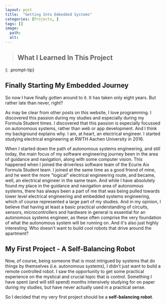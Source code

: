 ```yaml
---
layout: post
title:  "Getting Into Embedded Systems"
categories: [Projects, ]
tags: []
image:
  path: 
  alt: 
---
```

> ## What I Learned In This Project
{: .prompt-tip}

## Finally Starting My Embedded Journey

So now I have finally gotten around to it. It has taken only eight years. But rather late than never, right?

As may be clear from other posts on this website, I love programming. I discovered this passion during my studies and especially during my Formula Student times. I discovered that this passion is especially focussed on autonomous systems, rather than web or app development. And I think my background explains why. I am, at heart, an electrical engineer. I started studying electrical engineering at RWTH Aachen University in 2016. 

When I started down the path of autonomous systems engineering, and still today, the main focus of my software engineering journey been in the area of guidance and navigation, along with some computer vision. This happened when I joined the driverless software team of the Ecurie Aix Formula Student team. I joined at the same time as a good friend of mine, and he went the more "logical" electrical engineering route, and became, well, an electrical engineer in the same team. And while I have absolutely found my place in the guidance and navigation area of autonomous systems, there has always been a part of me that was being pulled towards lower level electrical engineering and embedded systems engineering, which of course represented a large part of my studies. And in my opinion, I believe that having at least a basic practical understanding of circuits, sensors, microcontrollers and hardware in general is essential for an autonomous systems engineer, as these often comprise the very foundation of what the autonomous system will be running on. And it's also just highly interesting. Who doesn't want to build cool robots that drive around the apartment?

## My First Project - A Self-Balancing Robot

Now, of course, being someone that is most intrigued by systems that do things by themselves (i.e. autonomous systems), I didn't just want to build a remote controlled robot. I saw the opportunity to get some practical experience on the mystical and crucial topic that is control. Something I have spent (and will still spend) months intensively studying for on paper during my studies, but have never actually used in a practical sense. 

So I decided that my very first project should be a **self-balancing robot**. 
